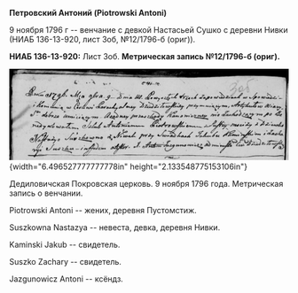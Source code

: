 **Петровский Антоний (Piotrowski Antoni)**

9 ноября 1796 г -- венчание с девкой Настасьей Сушко с деревни Нивки
(НИАБ 136-13-920, лист 3об, №12/1796-б (ориг)).

**НИАБ 136-13-920:** Лист 3об. **Метрическая запись №12/1796-б (ориг).**

![](./media/8c9a2cfc6519d5a750f04ce74171c581d58193b1.png){width="6.496527777777778in"
height="2.133548775153106in"}

Дедиловичская Покровская церковь. 9 ноября 1796 года. Метрическая запись
о венчании.

Piоtrowski Antoni -- жених, деревня Пустомстиж.

Suszkowna Nastazya -- невеста, девка, деревня Нивки.

Kaminski Jakub -- свидетель.

Suszko Zachary -- свидетель.

Jazgunowicz Antoni -- ксёндз.
